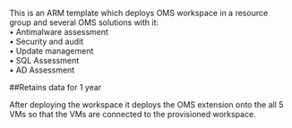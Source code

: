 This is an ARM template which deploys OMS workspace in a resource group and several OMS solutions with it:  
•	Antimalware assessment  
•	Security and audit  
•	Update management   
•	SQL Assessment   
•	AD Assessment   


##Retains data for 1 year   

After deploying the workspace it deploys the OMS extension onto the all 5 VMs so that the VMs are connected to the provisioned workspace. 
